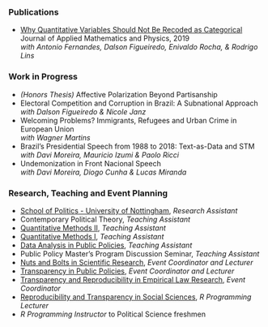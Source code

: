 
### Publications
-	[Why Quantitative Variables Should Not Be Recoded as Categorical](https://www.scirp.org/journal/paperinformation.aspx?paperid=93794)<br/>
  Journal of Applied Mathematics and Physics, 2019 <br/>
  _with Antonio Fernandes, Dalson Figueiredo, Enivaldo Rocha, & Rodrigo Lins_ <br/>

### Work in Progress
- _(Honors Thesis)_ Affective Polarization Beyond Partisanship
-	Electoral Competition and Corruption in Brazil: A Subnational Approach <br/>
  _with Dalson Figueiredo & Nicole Janz_
- Welcoming Problems? Immigrants, Refugees and Urban Crime in European Union <br/>
  _with Wagner Martins_
-	Brazil’s Presidential Speech from 1988 to 2018: Text-as-Data and STM <br/>
  _with Davi Moreira, Mauricio Izumi & Paolo Ricci_
-	Undemonization in Front Nacional Speech <br/>
  _with Davi Moreira, Diogo Cunha & Lucas Miranda_ <br/>

### Research, Teaching and Event Planning
- [School of Politics - University of Nottingham](https://www.nottingham.ac.uk/politics/), _Research Assistant_
-	Contemporary Political Theory, _Teaching Assistant_
-	[Quantitative Methods II](https://osf.io/wqv2e/), _Teaching Assistant_
-	[Quantitative Methods I](https://osf.io/wqv2e/), _Teaching Assistant_
- [Data Analysis in Public Policies](https://osf.io/q3cdw/), _Teaching Assistant_
-	Public Policy Master’s Program Discussion Seminar, _Teaching Assistant_
-	[Nuts and Bolts in Scientific Research](https://osf.io/yjt8c/), _Event Coordinator and Lecturer_
-	[Transparency in Public Policies](https://osf.io/564nr/), _Event Coordinator and Lecturer_
-	[Transparency and Reproducibility in Empirical Law Research](https://osf.io/km67g/), _Event Coordinator_
-	[Reproducibility and Transparency in Social Sciences](https://osf.io/sncuf/), _R Programming Lecturer_
-	_R Programming Instructor_ to Political Science freshmen
